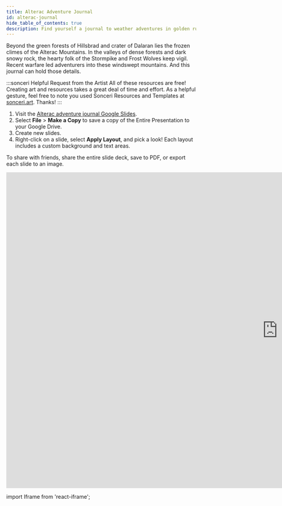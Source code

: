 ```yaml
---
title: Alterac Adventure Journal
id: alterac-journal
hide_table_of_contents: true
description: Find yourself a journal to weather adventures in golden ruins and pirate isles. Google Slides journal series.
---
```


Beyond the green forests of Hillsbrad and crater of Dalaran lies the frozen climes of the Alterac Mountains. In the valleys of dense forests and dark snowy rock, the hearty folk of the Stormpike and Frost Wolves keep vigil. Recent warfare led adventurers into these windswept mountains. And this journal can hold those details.

:::sonceri Helpful Request from the Artist
All of these resources are free! Creating art and resources takes a great deal of time and effort. As a helpful gesture, feel free to note you used Sonceri Resources and Templates at [sonceri.art](https://sonceri.art/). Thanks!
:::

1. Visit the [Alterac adventure journal Google Slides](https://docs.google.com/presentation/d/1ZLRKFVI2EHZ08aeYP5dJOW-AH6OALjFqBPWSj6UVPnE).
2. Select **File** > **Make a Copy** to save a copy of the Entire Presentation to your Google Drive.
3. Create new slides.
4. Right-click on a slide, select **Apply Layout**, and pick a look! Each layout includes a custom background and text areas.

To share with friends, share the entire slide deck, save to PDF, or export each slide to an image.

<div className='responsive-google-slides'>

<iframe src="https://docs.google.com/presentation/d/e/2PACX-1vQIaJBL0PGS4qr1OMUlWn5mRq0-Jv8VgBVLgy5EAFrtC6DPcvcCb_n_vs5Dy3T9Bm6Za3zEF006soPw/embed?start=false&loop=false&delayms=3000" frameborder="0" width="1440" height="839" allowFullScreen="true" mozallowFullScreen="true" webkitallowFullScreen="true"></iframe>

</div>


import Iframe from 'react-iframe';
